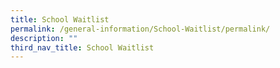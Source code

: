 ```yaml
---
title: School Waitlist
permalink: /general-information/School-Waitlist/permalink/
description: ""
third_nav_title: School Waitlist
---
```


